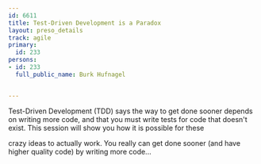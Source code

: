 ---
id: 6611
title: Test-Driven Development is a Paradox
layout: preso_details
track: agile
primary:
  id: 233
persons:
- id: 233
  full_public_name: Burk Hufnagel

---
Test-Driven Development (TDD) says the way to get done sooner depends on writing more code, and that you must write tests for code that doesn't exist. This session will show you how it is possible for these 
crazy ideas to actually work. You really can get done sooner (and have higher quality code) by writing more code...